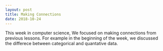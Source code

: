 ```yaml
---
layout: post
title: Making Connections
date: 2018-10-24
---
```


This week in computer science, We focused on making connections from previous lessons. For example in the beginning of the week, we discussed the differece between categorical and quantative data.
